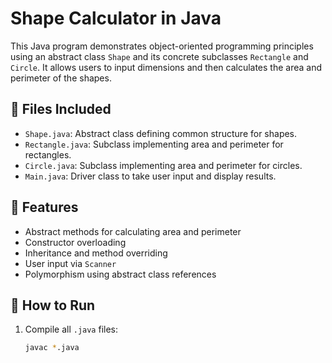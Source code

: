 # Shape Calculator in Java

This Java program demonstrates object-oriented programming principles using an abstract class `Shape` and its concrete subclasses `Rectangle` and `Circle`. It allows users to input dimensions and then calculates the area and perimeter of the shapes.

## 📁 Files Included

- `Shape.java`: Abstract class defining common structure for shapes.
- `Rectangle.java`: Subclass implementing area and perimeter for rectangles.
- `Circle.java`: Subclass implementing area and perimeter for circles.
- `Main.java`: Driver class to take user input and display results.

## 📌 Features

- Abstract methods for calculating area and perimeter
- Constructor overloading
- Inheritance and method overriding
- User input via `Scanner`
- Polymorphism using abstract class references

## 🚀 How to Run

1. Compile all `.java` files:

   ```bash
   javac *.java
